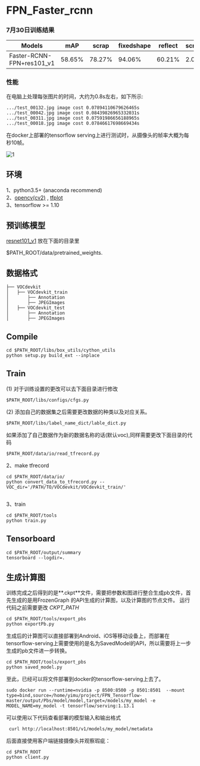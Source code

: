 # FPN_Faster_rcnn


### 7月30日训练结果

|Models|mAP|scrap|fixedshape|reflect|scrach|
|-------------------|------|-------|-------------|---------|-------|
|Faster-RCNN-FPN+res101_v1|58.65%|78.27%|94.06%|60.21%|2.05%|
### 性能
在电脑上处理每张图片的时间，大约为0.8s左右，如下所示:
```
.../test_00132.jpg image cost 0.07894110679626465s    
.../test_00042.jpg image cost 0.08439826965332031s
.../test_00311.jpg image cost 0.07591986656188965s
.../test_00018.jpg image cost 0.07846617698669434s   
```
在docker上部署的tensorflow serving上进行测试时，从摄像头的帧率大概为每秒10帧。

![1](gifhome_640x480.gif)

## 环境
1、python3.5+ (anaconda recommend)                             
2、[opencv(cv2)](https://pypi.org/project/opencv-python/)   , [tfplot](https://github.com/wookayin/tensorflow-plot)             
3、tensorflow >= 1.10                   

## 预训练模型
[resnet101_v1](http://download.tensorflow.org/models/resnet_v1_101_2016_08_28.tar.gz) 放在下面的目录里

$PATH_ROOT/data/pretrained_weights.         

## 数据格式
```
├── VOCdevkit
│   ├── VOCdevkit_train
│       ├── Annotation
│       ├── JPEGImages
│   ├── VOCdevkit_test
│       ├── Annotation
│       ├── JPEGImages
```

## Compile
```  
cd $PATH_ROOT/libs/box_utils/cython_utils
python setup.py build_ext --inplace
```




## Train

    
(1) 对于训练设置的更改可以去下面目录进行修改
```
$PATH_ROOT/libs/configs/cfgs.py
```
(2) 添加自己的数据集之后需要更改数据的种类以及对应关系。
```
$PATH_ROOT/libs/label_name_dict/lable_dict.py

```     
如果添加了自己数据作为新的数据名称的话(默认voc),同样需要更改下面目录的代码
 ```
 $PATH_ROOT/data/io/read_tfrecord.py 
 ```   

2、make tfrecord
```  
cd $PATH_ROOT/data/io/  
python convert_data_to_tfrecord.py --VOC_dir='/PATH/TO/VOCdevkit/VOCdevkit_train/' 
                                   
```     

3、train
```  
cd $PATH_ROOT/tools
python train.py
```


## Tensorboard
```  
cd $PATH_ROOT/output/summary
tensorboard --logdir=.
``` 
## 生成计算图
训练完成之后得到的是**.ckpt**文件，需要把参数和图进行整合生成pb文件，首先生成的是用FrozenGraph 的API生成的计算图，以及计算图的节点文件。
运行代码之前需要更改 *CKPT_PATH*
```
cd $PATH_ROOT/tools/export_pbs
python exportPb.py
```
生成后的计算图可以直接部署到Android、iOS等移动设备上，而部署在tensorflow-serving上需要使用的是名为SavedModel的API，所以需要将上一步生成的pb文件进一步转换。
```
cd $PATH_ROOT/tools/export_pbs
python saved_model.py
```
至此，已经可以将文件部署到docker的tensorflow-serving上去了。
```
sudo docker run --runtime=nvidia -p 8500:8500 -p 8501:8501  --mount type=bind,source=/home/yimu/project/FPN_Tensorflow-master/output/Pbs/model/model,target=/models/my_model -e MODEL_NAME=my_model -t tensorflow/serving:1.13.1

```
可以使用以下代码查看部署的模型输入和输出格式
```
 curl http://localhost:8501/v1/models/my_model/metadata
 ```
 后面直接使用客户端链接摄像头并观察瑕疵：
 ```
 cd $PATH_ROOT
 python client.py
 ```
 
